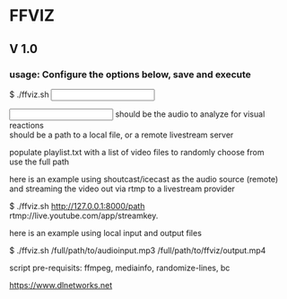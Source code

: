 # FFVIZ                                    
## V 1.0                                    

### usage: Configure the options below, save and execute                             
                                                                                  
$ ./ffviz.sh <input> <output>                                                    
                                                                                  
<input> should be the audio to analyze for visual reactions                      
<output> should be a path to a local file, or a remote livestream server         
                                                                                  
populate playlist.txt with a list of video files to randomly choose from         
use the full path                                                                
                                                                                  
here is an example using shoutcast/icecast as the audio source (remote)          
and streaming the video out via rtmp to a livestream provider                    
                                                                                  
$ ./ffviz.sh http://127.0.0.1:8000/path rtmp://live.youtube.com/app/streamkey.   
                                                                                 
here is an example using local input and output files                            
                                                                                  
$ ./ffviz.sh /full/path/to/audioinput.mp3 /full/path/to/ffviz/output.mp4         
                                                                                  
script pre-requisits: ffmpeg, mediainfo, randomize-lines, bc  
                                                                                  
https://www.dlnetworks.net 
